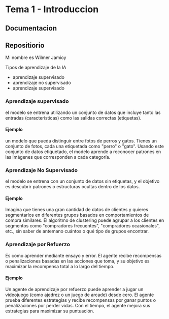 # Tema 1 - Introduccion 
## Documentacion 
## Repositiorio 

Mi nombre es Wilmer Jamioy 

Tipos de aprendizaje de la IA 
 - aprendizaje supervisado
 - aprendizaje no supervisado
 - aprendizaje supervisado 

### Aprendizaje supervisado 
 el modelo se entrena utilizando un conjunto de datos que incluye tanto las entradas (caracteristicas) como las salidas correctas (etiquetas). 
#### Ejemplo 
 un modelo que pueda distinguir entre fotos de perros y gatos. Tienes un conjunto de fotos, cada una etiquetada como "perro" o "gato". Usando este conjunto de datos etiquetado, el modelo aprende a reconocer patrones en las imágenes que corresponden a cada categoría.

### Aprendizaje No Supervisado 
el modelo se entrena con un conjunto de datos sin etiquetas, y el objetivo es descubrir patrones o estructuras ocultas dentro de los datos.
#### Ejemplo 
Imagina que tienes una gran cantidad de datos de clientes y quieres segmentarlos en diferentes grupos basados en comportamientos de compra similares. El algoritmo de clustering puede agrupar a los clientes en segmentos como "compradores frecuentes", "compradores ocasionales", etc., sin saber de antemano cuántos o qué tipo de grupos encontrar.
### Aprendizaje por Refuerzo
Es como aprender mediante ensayo y error. El agente recibe recompensas o penalizaciones basadas en las acciones que toma, y su objetivo es maximizar la recompensa total a lo largo del tiempo.
#### Ejemplo 
Un agente de aprendizaje por refuerzo puede aprender a jugar un videojuego (como ajedrez o un juego de arcade) desde cero. El agente prueba diferentes estrategias y recibe recompensas por ganar puntos o penalizaciones por perder vidas. Con el tiempo, el agente mejora sus estrategias para maximizar su puntuación.

